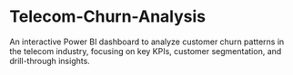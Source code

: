 # Telecom-Churn-Analysis
An interactive Power BI dashboard to analyze customer churn patterns in the telecom industry, focusing on key KPIs, customer segmentation, and drill-through insights.
